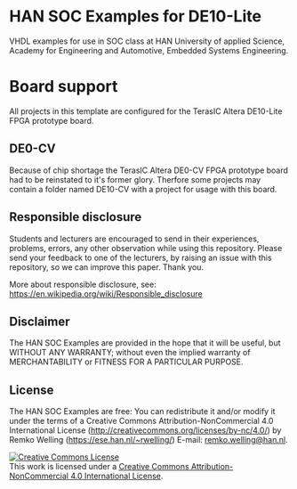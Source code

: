 # HAN SOC Examples for DE10-Lite
VHDL examples for use in SOC class at HAN University of applied Science, Academy for Engineering and Automotive, Embedded Systems Engineering.

# Board support
All projects in this template are configured for the TerasIC Altera DE10-Lite FPGA prototype board.

## DE0-CV
Because of chip shortage the TerasIC Altera DE0-CV FPGA prototype board had to be reinstated to it's former glory. Therfore some projects may contain a folder named DE10-CV with a project for usage with this board.

## Responsible disclosure 
Students and lecturers are encouraged to send in their experiences, problems, errors, any other observation while using this repository. Please send your feedback to one of the lecturers, by raising an issue with this repository, so we can improve this paper. Thank you.

More about responsible disclosure, see: https://en.wikipedia.org/wiki/Responsible_disclosure 

## Disclaimer
The HAN SOC Examples are provided in the hope that it will be useful, but WITHOUT ANY WARRANTY; without even the implied warranty of MERCHANTABILITY or FITNESS FOR A PARTICULAR PURPOSE.
  
## License
The HAN SOC Examples are free: You can redistribute it and/or modify it under the terms of a Creative Commons Attribution-NonCommercial 4.0 International License (http://creativecommons.org/licenses/by-nc/4.0/) by Remko Welling (https://ese.han.nl/~rwelling/) E-mail: remko.welling@han.nl.

<a rel="license" href="http://creativecommons.org/licenses/by-nc/4.0/"><img alt="Creative Commons License" style="border-width:0" src="https://i.creativecommons.org/l/by-nc/4.0/88x31.png" /></a><br />This work is licensed under a <a rel="license" href="http://creativecommons.org/licenses/by-nc/4.0/">Creative Commons Attribution-NonCommercial 4.0 International License</a>.


